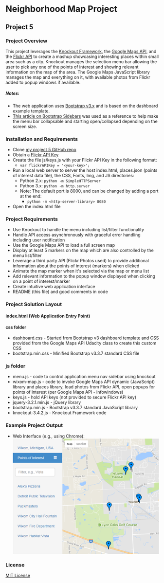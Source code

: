# Neighborhood Map Project
## Project 5

### Project Overview
This project leverages the [Knockout Framework](http://knockoutjs.com/), the [Google Maps API](https://developers.google.com/maps/), and the [Flickr API](https://www.flickr.com/services/api/) to create a mashup showcasing interesting places within small area such as a city.  Knockout manages the selection menu bar allowing the user to pick any one of the points of interest and showing relevant information on the map of the area.  The Google Maps JavaScript library manages the map and everything on it, with available photos from Flickr added to popup windows if available.
##### Notes:
* The web application uses [Bootstrap v3.x](https://getbootstrap.com/docs/3.3/) and is based on the dashboard example template.
* [This article on Bootstrap Sidebars](https://bootstrapious.com/p/bootstrap-sidebar) was used as a reference to help make the menu bar collapsable and starting open/collapsed depending on the screen size.

### Installation and Requirements
* Clone [my project 5 GitHub repo](https://github.com/sockduct/FSND-Project-5)
* Obtain a [Flickr API Key](https://www.flickr.com/services/api/misc.api_keys.html)
* Create the file js/keys.js with your Flickr API Key in the following format:
  * `var flickrAPIKey = '<your-key>';`
* Run a local web server to server the host index.html, places.json (points of interest data file), the CSS, Fonts, Img, and JS directories:
  * Python 2.x:  `python -m SimpleHTTPServer`
  * Python 3.x:  `python -m http.server`
  * Note: The default port is 8000, and can be changed by adding a port at the end:
    *  `python -m <http-server-library> 8080`
* Open the index.html file

### Project Requirements
* Use Knockout to handle the menu including list/filter functionality
* Handle API access asynchronously with graceful error handling including user notification
* Use the Google Maps API to load a full screen map
* Display at least 5 markers on the map which are also controlled by the menu list/filter
* Leverage a third party API (Flickr Photos used) to provide additional information about the points of interest (markers) when clicked
* Animate the map marker when it's selected via the map or menu list
* Add relevant information to the popup window displayed when clicking on a point of interest/marker
* Create intuitive web application interface
* README (this file) and good comments in code

### Project Solution Layout
#### index.html (Web Application Entry Point)
#### css folder
* dashboard.css - Started from Bootstrap v3 dashboard template and CSS provided from the Google Maps API Udacity class to create this custom CSS
* bootstrap.min.css - Minified Bootstrap v3.3.7 standard CSS file
### js folder
* menu.js - code to control application menu nav sidebar using knockout
* wixom-map.js - code to invoke Google Maps API dynamic (JavaScript) library and places library, load photos from Flickr API, open popups for points of interest (per Google Maps API - infowindows)
* keys.js - hold API keys (not provided to secure Flickr API key)
* jquery-3.2.1.min.js - jQuery library
* bootstrap.min.js - Bootstrap v3.3.7 standard JavaScript library
* knockout-3.4.2.js - Knockout Framework code

### Example Project Output

* Web Interface (e.g., using Chrome):
  ![Cropped View of Starting Page](img/Web_App_ScreenShot.png)

### License
[MIT License](license.txt)
